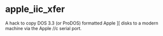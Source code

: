 apple_iic_xfer
==============

A hack to copy DOS 3.3 (or ProDOS) formatted Apple ][ disks to a modern machine via the Apple //c serial port.
